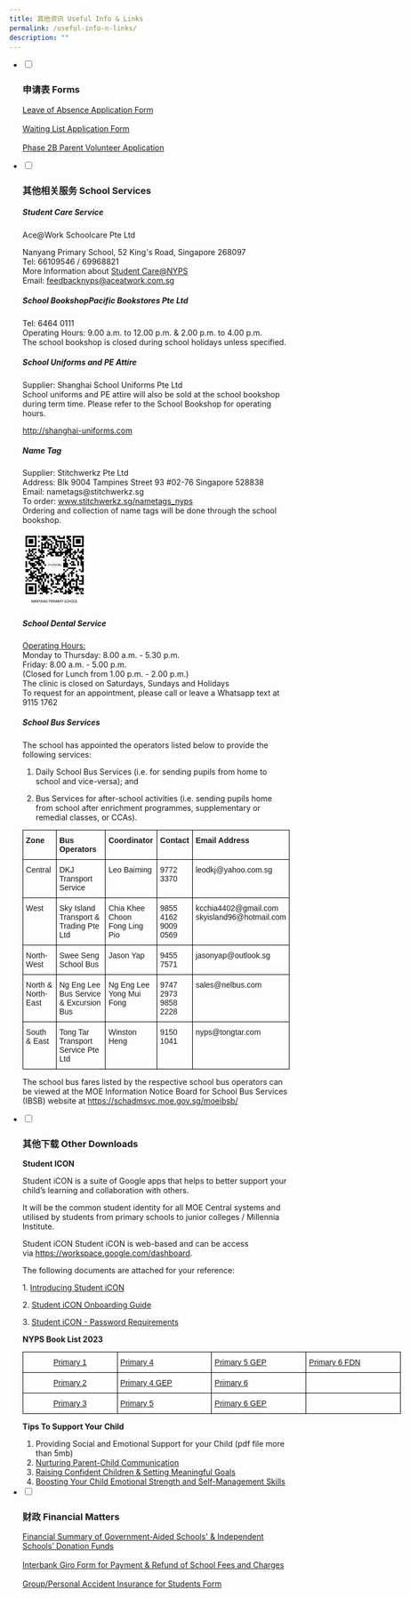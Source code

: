 ```yaml
---
title: 其他资讯 Useful Info & Links
permalink: /useful-info-n-links/
description: ""
---
```

<ul class="jekyllcodex_accordion">
  <li>
    <input type="checkbox" id="accordion1">
		<label for="accordion1"><h3>申请表 Forms</h3></label>
    <div>
			<p><a href="https://form.gov.sg/60b99ff5c878dc001267b1e2" target="_blank" rel="noopener">Leave of Absence Application Form</a><br /><br /><a href="https://form.gov.sg/5b07c50e844cb8001a9a2282" target="_blank" rel="noopener">Waiting List Application Form</a><br /><br /><a href="https://form.gov.sg/5b07cdcd844cb8001a9a501f" target="_blank" rel="noopener">Phase 2B Parent Volunteer Application</a></p>
		</div>
	</li>
	<li>
		<input type="checkbox" id="accordion2">
		<label for="accordion2"><h3>其他相关服务 School Services</h3></label>
    <div>
			<h5>Student Care Service</h5>
			<p>Ace@Work Schoolcare Pte Ltd</p>
			<p>Nanyang Primary School, 52 King's Road, Singapore 268097<br />Tel: 66109546 / 69968821<br />More Information about&nbsp;<a href="https://www.aceatwork.com.sg/ace268097">Student Care@NYPS<br /></a>Email:&nbsp;<a href="mailto:feedbacknyps@aceatwork.com.sg">feedbacknyps@aceatwork.com.sg</a></p>
			<h5>School BookshopPacific Bookstores Pte Ltd</h5>
			<p>Tel: 6464 0111<br />Operating Hours: 9.00 a.m. to 12.00 p.m. &amp; 2.00 p.m. to 4.00 p.m.<br />The school bookshop is closed during school holidays unless specified.<br /></p>
			<h5>School Uniforms and PE Attire</h5>
			<p>Supplier: Shanghai School Uniforms Pte Ltd<br />School uniforms and PE attire will also be sold at the school bookshop during term time. Please refer to the School Bookshop for operating hours.&nbsp;</p>
<p><a href="http://shanghai-uniforms.com/">http://shanghai-uniforms.com</a></p>
			<p><h5>Name Tag</h5></p>
		<p>Supplier: Stitchwerkz Pte Ltd<br />Address: Blk 9004 Tampines Street 93 #02-76 Singapore 528838<br />Email: nametags@stitchwerkz.sg<br />To order:&nbsp;<a href="http://www.stitchwerkz.sg/nametags_nyps">www.stitchwerkz.sg/nametags_nyps</a><br />Ordering and collection of name tags will be done through the school bookshop.</p>
		<p><img src="/images/name%20tag.png" 
						style="width:25%"></p>
		<h5>School Dental Service</h5>
		<p><u>Operating Hours:<br /></u>Monday to Thursday: 8.00 a.m. - 5.30 p.m.<br />Friday: 8.00 a.m. - 5.00 p.m.<br />(Closed for Lunch from 1.00 p.m. - 2.00 p.m.)<br />The clinic is closed on Saturdays, Sundays and Holidays&nbsp;<br />To request for an appointment, please call or leave a Whatsapp text at 9115 1762</p>
		<h5>School Bus Services</h5>
		<p dir="ltr">The school has appointed the operators listed below to provide the following services:</p>
		<ol>
			<li dir="ltr" aria-level="1">
				<p dir="ltr" role="presentation">Daily School Bus Services (i.e. for sending pupils from home to school and vice-versa); and</p>
			</li>
			<li dir="ltr" aria-level="1">
				<p dir="ltr" role="presentation">Bus Services for after-school activities (i.e. sending pupils home from school after enrichment programmes, supplementary or remedial classes, or CCAs).&nbsp;</p>
			</li>
		</ol>
		<style type="text/css">
.tg  {border-collapse:collapse;border-spacing:0;margin:0px auto;}
.tg td{border-color:black;border-style:solid;border-width:1px;font-family:Arial, sans-serif;font-size:14px;
  overflow:hidden;padding:10px 5px;word-break:normal;}
.tg th{border-color:black;border-style:solid;border-width:1px;font-family:Arial, sans-serif;font-size:14px;
  font-weight:normal;overflow:hidden;padding:10px 5px;word-break:normal;}
.tg .tg-1wig{font-weight:bold;text-align:left;vertical-align:top}
.tg .tg-0lax{text-align:left;vertical-align:top}
</style>
<table class="tg">
<tbody>
  <tr>
    <td class="tg-1wig">Zone</td>
    <td class="tg-1wig">Bus Operators</td>
    <td class="tg-1wig">Coordinator</td>
    <td class="tg-1wig">Contact</td>
    <td class="tg-1wig">Email Address</td>
  </tr>
  <tr>
    <td class="tg-0lax">Central</td>
    <td class="tg-0lax">DKJ Transport Service</td>
    <td class="tg-0lax">Leo Baiming</td>
    <td class="tg-0lax">9772 3370</td>
    <td class="tg-0lax">leodkj@yahoo.com.sg</td>
  </tr>
  <tr>
    <td class="tg-0lax">West</td>
    <td class="tg-0lax">Sky Island Transport &amp; Trading Pte Ltd</td>
    <td class="tg-0lax">Chia Khee Choon<br>Fong Ling Pio</td>
    <td class="tg-0lax">9855 4162<br>9009 0569</td>
    <td class="tg-0lax">kcchia4402@gmail.com<br>skyisland96@hotmail.com</td>
  </tr>
  <tr>
    <td class="tg-0lax">North-West</td>
    <td class="tg-0lax">Swee Seng School Bus</td>
    <td class="tg-0lax">Jason Yap</td>
    <td class="tg-0lax">9455 7571</td>
    <td class="tg-0lax">jasonyap@outlook.sg</td>
  </tr>
  <tr>
    <td class="tg-0lax">North &amp; North-East</td>
    <td class="tg-0lax">Ng Eng Lee Bus Service &amp; Excursion Bus</td>
    <td class="tg-0lax">Ng Eng Lee<br>Yong Mui Fong</td>
    <td class="tg-0lax">9747 2973<br>9858 2228</td>
    <td class="tg-0lax">sales@nelbus.com</td>
  </tr>
  <tr>
    <td class="tg-0lax">South &amp; East</td>
    <td class="tg-0lax">Tong Tar Transport Service Pte Ltd</td>
    <td class="tg-0lax">Winston Heng</td>
    <td class="tg-0lax">9150 1041</td>
    <td class="tg-0lax">nyps@tongtar.com</td>
  </tr>
</tbody>
</table>
		<p>The school bus fares listed by the respective school bus operators can be viewed at the MOE Information Notice Board for School Bus Services (IBSB) website at&nbsp;<a href="https://schadmsvc.moe.gov.sg/moeibsb/">https://schadmsvc.moe.gov.sg/moeibsb/</a></p>
		</div>
		</li>
		<li>
    <input type="checkbox" id="accordion3">
		<label for="accordion3"><h3>其他下载 Other Downloads</h3></label>
    <div>
			<p><strong>Student ICON</strong></p>
			<p>Student iCON is a suite of Google apps that helps to better support your child&rsquo;s learning and collaboration with others.&nbsp;</p>
			<p>It will be the common student identity for all MOE Central systems and utilised by students from primary schools to junior colleges / Millennia Institute.</p>
			<p>Student iCON Student iCON is web-based and can be access via&nbsp;<a href="https://workspace.google.com/dashboard" target="_blank" rel="noopener">https://workspace.google.com/dashboard</a>.</p>
			<p>The following documents are attached for your reference:</p>
			<p>1.&nbsp;<a href="/files/Introducing%20Student%20iCON.pdf" target="_blank" rel="noopener">Introducing Student iCON</a></p>
			<p>2.&nbsp;<a href="/files/Student%20iCON%20Onboarding%20Guide.pdf" target="_blank" rel="noopener">Student iCON Onboarding Guide</a></p>
			<p>3.&nbsp;<a href="/files/Student%20iCON%20-%20Password%20Requirements.pdf" target="_blank" rel="noopener">Student iCON - Password Requirements</a></p>
			<p><strong>NYPS Book List 2023</strong></p>
			<style type="text/css">
.tg  {border-collapse:collapse;border-spacing:0;margin:0px auto;}
.tg td{border-color:black;border-style:solid;border-width:1px;font-family:Arial, sans-serif;font-size:14px;
  overflow:hidden;padding:10px 5px;word-break:normal;}
.tg th{border-color:black;border-style:solid;border-width:1px;font-family:Arial, sans-serif;font-size:14px;
  font-weight:normal;overflow:hidden;padding:10px 5px;word-break:normal;}
.tg .tg-8yih{color:#00F;text-align:center;vertical-align:top}
.tg .tg-dcap{color:#00F;text-align:left;text-decoration:underline;vertical-align:top}
.tg .tg-fnrh{color:#00F;text-align:center;text-decoration:underline;vertical-align:top}
.tg .tg-0lax{text-align:left;vertical-align:top}
</style>
<table class="tg" style="undefined;table-layout: fixed; width: 680px">
<colgroup>
<col style="width: 170px">
<col style="width: 170px">
<col style="width: 170px">
<col style="width: 170px">
</colgroup>
<tbody>
  <tr>
    <td class="tg-fnrh"><a href="/files/P12023.pdf" target="_blank" rel="noopener noreferrer"><span style="font-weight:normal">Primary 1</span></a></td>
    <td class="tg-dcap"><a href="/files/P42023.pdf"><span style="font-weight:normal">Primary 4</span></a></td>
    <td class="tg-dcap"><a href="/files/P5GEP2023.pdf"><span style="font-weight:normal">Primary 5 GEP</span></a></td>
    <td class="tg-dcap"><a href="/files/P6FDN2023.pdf"><span style="font-weight:normal">Primary 6 FDN</span></a></td>
  </tr>
  <tr>
    <td class="tg-fnrh"><a href="/files/P22023.pdf">Primary 2</a></td>
    <td class="tg-dcap"><a href="/files/P4GEP2023.pdf">Primary 4 GEP</a></td>
    <td class="tg-dcap"><a href="/files/P62023.pdf">Primary 6</a></td>
    <td class="tg-8yih"></td>
  </tr>
  <tr>
    <td class="tg-fnrh"><a href="/files/P32023.pdf">Primary 3</a></td>
    <td class="tg-dcap"><a href="/files/P52023.pdf">Primary 5</a></td>
    <td class="tg-dcap"><a href="/files/P6GEP2023.pdf">Primary 6 GEP</a></td>
    <td class="tg-0lax"></td>
  </tr>
</tbody>
</table>
			<p><strong>Tips To Support Your Child</strong></p>
			<ol>
				<li>Providing Social and Emotional Support for your Child (pdf file more than 5mb)</li>
				<li><a href="/files/Nurturing%20Parent%20Child%20Communication.pdf" target="_blank" rel="noopener">Nurturing Parent-Child Communication</a></li>
				<li><a href="/files/Raising%20Confident%20Children%20&%20Setting%20Meaningful%20Goals.pdf" target="_blank" rel="noopener">Raising Confident Children &amp; Setting Meaningful Goals</a></li>
				<li><a href="/files/Boosting%20your%20child%20emotional%20strenght%20and%20self%20management%20skills.pdf" target="_blank" rel="noopener">Boosting Your Child Emotional Strength and Self-Management Skills</a></li>
			</ol>
	</div>
	</li>
	<li>
    <input type="checkbox" id="accordion4">
		<label for="accordion4"><h3>财政 Financial Matters</h3></label>
    <div>
			<p><a href="https://www.moe.gov.sg/about-us/organisation-structure/fpd/financial-summary" target="_blank" rel="noopener">Financial Summary of Government-Aided Schools' &amp; Independent Schools&rsquo; Donation Funds</a><br /><br /><a href="/files/Application%20Form%20for%20Interbank%20Giro%20(for%20Payment%20&%20Refund%20of%20School%20Fees%20and%20Charges).pdf" target="_blank" rel="noopener">Interbank Giro Form for Payment &amp; Refund of School Fees and Charges</a><br /><br /><a href="https://www.income.com.sg/studentgpa" target="_blank" rel="noopener">Group/Personal Accident Insurance for Students Form</a></p>
	</div>
	</li>
</ul>